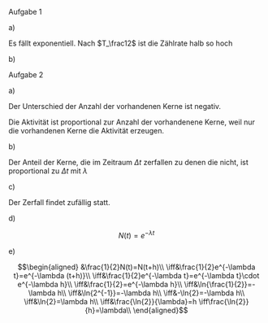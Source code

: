 Aufgabe 1

a)

Es fällt exponentiell. Nach $T_\frac12$ ist die Zählrate halb so hoch

b)

Aufgabe 2

a)

Der Unterschied der Anzahl der vorhandenen Kerne ist negativ.

Die Aktivität ist proportional zur Anzahl der vorhandenene Kerne, weil nur die vorhandenen Kerne die Aktivität erzeugen.

b)

Der Anteil der Kerne, die im Zeitraum $\Delta t$ zerfallen zu denen die nicht, ist proportional zu $\Delta t$ mit $\lambda$

c)

Der Zerfall findet zufällig statt.

d)

$$N(t)=e^{-\lambda t}$$

e)

$$\begin{aligned}
&\frac{1}{2}N(t)=N(t+h)\\
\iff&\frac{1}{2}e^{-\lambda t}=e^{-\lambda (t+h)}\\
\iff&\frac{1}{2}e^{-\lambda t}=e^{-\lambda t}\cdot e^{-\lambda h}\\
\iff&\frac{1}{2}=e^{-\lambda h}\\
\iff&\ln{\frac{1}{2}}=-\lambda h\\
\iff&\ln{2^{-1}}=-\lambda h\\
\iff&-\ln{2}=-\lambda h\\
\iff&\ln{2}=\lambda h\\
\iff&\frac{\ln{2}}{\lambda}=h
\iff\frac{\ln{2}}{h}=\lambda\\
\end{aligned}$$